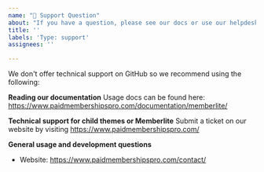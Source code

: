 ```yaml
---
name: "💬 Support Question"
about: "If you have a question, please see our docs or use our helpdesk."
title: ''
labels: 'Type: support'
assignees: ''

---
```


We don't offer technical support on GitHub so we recommend using the following:

**Reading our documentation**
Usage docs can be found here: https://www.paidmembershipspro.com/documentation/memberlite/

**Technical support for child themes or Memberlite**
Submit a ticket on our website by visiting https://www.paidmembershipspro.com/

**General usage and development questions**
- Website: https://www.paidmembershipspro.com/contact/
